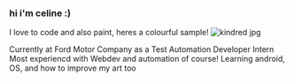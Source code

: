 ### hi i'm celine :)
I love to code and also paint, heres a colourful sample!
![kindred jpg](https://github.com/cehune/cehune/assets/71574223/17f06ba6-dbb6-4508-80c9-47c63c5a5f22)

Currently at Ford Motor Company as a Test Automation Developer Intern
Most experiencd with Webdev and automation of course!
Learning android, OS, and how to improve my art too

<!--
**cehune/cehune** is a ✨ _special_ ✨ repository because its `README.md` (this file) appears on your GitHub profile.

Here are some ideas to get you started:

- 🔭 I’m currently working on ...
- 🌱 I’m currently learning ...
- 👯 I’m looking to collaborate on ...
- 🤔 I’m looking for help with ...
- 💬 Ask me about ...
- 📫 How to reach me: ...
- 😄 Pronouns: ...
- ⚡ Fun fact: ...
-->
